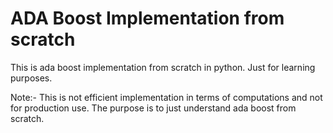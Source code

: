 ADA Boost Implementation from scratch
======================================

This is ada boost implementation from scratch in python.
Just for learning purposes.

Note:- This is not efficient implementation in terms of computations and not for production use.
The purpose is to just understand ada boost from scratch.
